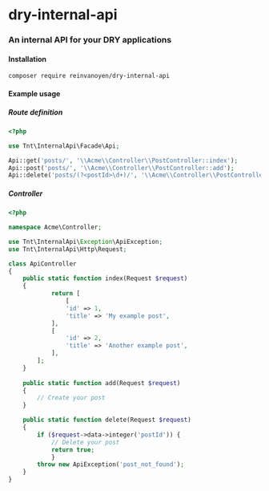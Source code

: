 # dry-internal-api
### An internal API for your DRY applications

#### Installation

```ssh
composer require reinvanoyen/dry-internal-api
```

#### Example usage

##### Route definition

```php
<?php

use Tnt\InternalApi\Facade\Api;

Api::get('posts/', '\\Acme\\Controller\\PostController::index');
Api::post('posts/', '\\Acme\\Controller\\PostController::add');
Api::delete('posts/(?<postId>\d+)/', '\\Acme\\Controller\\PostController::delete');

```
##### Controller

```php
<?php

namespace Acme\Controller;

use Tnt\InternalApi\Exception\ApiException;
use Tnt\InternalApi\Http\Request;

class ApiController
{
	public static function index(Request $request)
	{
    		return [
      			[
				'id' => 1,
				'title' => 'My example post',
			],
			[
				'id' => 2,
				'title' => 'Another example post',
			],
		];
	}
  
	public static function add(Request $request)
	{
		// Create your post
	}

	public static function delete(Request $request)
	{
		if ($request->data->integer('postId')) {
			// Delete your post
			return true;
    		}
		throw new ApiException('post_not_found');
	}
}
```
